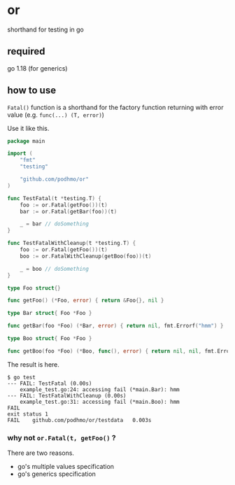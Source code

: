 # or

shorthand for testing in go

## required

go 1.18 (for generics)

## how to use

`Fatal()` function is a shorthand for the factory function returning with error value (e.g. `func(...) (T, error)`)

Use it like this.

```go
package main

import (
	"fmt"
	"testing"

	"github.com/podhmo/or"
)

func TestFatal(t *testing.T) {
	foo := or.Fatal(getFoo())(t)
	bar := or.Fatal(getBar(foo))(t)

	_ = bar // doSomething
}

func TestFatalWithCleanup(t *testing.T) {
	foo := or.Fatal(getFoo())(t)
	boo := or.FatalWithCleanup(getBoo(foo))(t)

	_ = boo // doSomething
}

type Foo struct{}

func getFoo() (*Foo, error) { return &Foo{}, nil }

type Bar struct{ Foo *Foo }

func getBar(foo *Foo) (*Bar, error) { return nil, fmt.Errorf("hmm") }

type Boo struct{ Foo *Foo }

func getBoo(foo *Foo) (*Boo, func(), error) { return nil, nil, fmt.Errorf("hmm") }
```

The result is here.

```console
$ go test
--- FAIL: TestFatal (0.00s)
    example_test.go:24: accessing fail (*main.Bar): hmm
--- FAIL: TestFatalWithCleanup (0.00s)
    example_test.go:31: accessing fail (*main.Boo): hmm
FAIL
exit status 1
FAIL	github.com/podhmo/or/testdata	0.003s
``` 

### why not `or.Fatal(t, getFoo()` ?

There are two reasons.

- go's multiple values specification
- go's generics specification